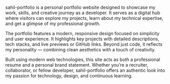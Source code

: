 sahil-portfolio is a personal portfolio website designed to showcase my work, skills, and creative journey as a developer. It serves as a digital hub where visitors can explore my projects, learn about my technical expertise, and get a glimpse of my professional growth.

The portfolio features a modern, responsive design focused on simplicity and user experience. It highlights key projects with detailed descriptions, tech stacks, and live previews or GitHub links. Beyond just code, it reflects my personality — combining clean aesthetics with a touch of creativity.

Built using modern web technologies, this site acts as both a professional resume and a personal brand statement. Whether you’re a recruiter, collaborator, or fellow developer, sahil-portfolio offers an authentic look into my passion for technology, design, and continuous learning.
